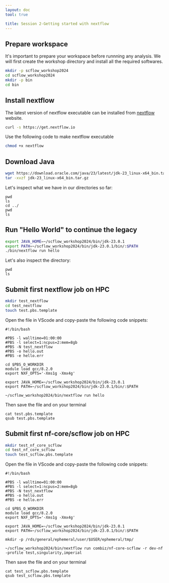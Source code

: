 ```yaml
---
layout: doc
tool: true

title: Session 2-Getting started with nextflow
---
```


## Prepare workspace

It's important to prepare your workspace before runnning any analysis. We will first create the workshop directory and install all the required softwares. 

```bash
mkdir -p scflow_workshop2024
cd scflow_workshop2024
mkdir -p bin
cd bin
```


## Install nextflow

The latest version of nextflow executable can be installed from [nextflow](https://www.nextflow.io/docs/latest/install.html) website.

```bash
curl -s https://get.nextflow.io
```

Use the following code to make nextflow executable

```bash
chmod +x nextflow
```

## Download Java 

```bash
wget https://download.oracle.com/java/23/latest/jdk-23_linux-x64_bin.tar.gz
tar -xvzf jdk-23_linux-x64_bin.tar.gz
```

Let's inspect what we have in our directories so far:

```
pwd
ls
cd ../
pwd
ls
```

## Run "Hello World" to continue the legacy

```bash
export JAVA_HOME=~/scflow_workshop2024/bin/jdk-23.0.1
export PATH=~/scflow_workshop2024/bin/jdk-23.0.1/bin/:$PATH
./bin/nextflow run hello
```

Let's also inspect the directory:

```
pwd
ls
```

## Submit first nextflow job on HPC

```bash
mkdir test_nextflow
cd test_nextflow
touch test.pbs.template
```

Open the file in VScode and copy-paste the following code snippets:

```
#!/bin/bash

#PBS -l walltime=01:00:00
#PBS -l select=1:ncpus=2:mem=8gb
#PBS -N test_nextflow
#PBS -o hello.out
#PBS -e hello.err

cd $PBS_O_WORKDIR
module load gcc/8.2.0
export NXF_OPTS='-Xms1g -Xmx4g'

export JAVA_HOME=~/scflow_workshop2024/bin/jdk-23.0.1
export PATH=~/scflow_workshop2024/bin/jdk-23.0.1/bin/:$PATH

~/scflow_workshop2024/bin/nextflow run hello
```

Then save the file and on your terminal

```
cat test.pbs.template
qsub test.pbs.template
```

## Submit first nf-core/scflow job on HPC

```bash
mkdir test_nf_core_scflow
cd test_nf_core_scflow
touch test_scflow.pbs.template
```

Open the file in VScode and copy-paste the following code snippets:

```
#!/bin/bash

#PBS -l walltime=01:00:00
#PBS -l select=1:ncpus=2:mem=8gb
#PBS -N test_nextflow
#PBS -o hello.out
#PBS -e hello.err

cd $PBS_O_WORKDIR
module load gcc/8.2.0
export NXF_OPTS='-Xms1g -Xmx4g'

export JAVA_HOME=~/scflow_workshop2024/bin/jdk-23.0.1
export PATH=~/scflow_workshop2024/bin/jdk-23.0.1/bin/:$PATH

mkdir -p /rds/general/ephemeral/user/$USER/ephemeral/tmp/

~/scflow_workshop2024/bin/nextflow run combiz/nf-core-scflow -r dev-nf -profile test,singularity,imperial
```

Then save the file and on your terminal

```
cat test_scflow.pbs.template
qsub test_scflow.pbs.template
```